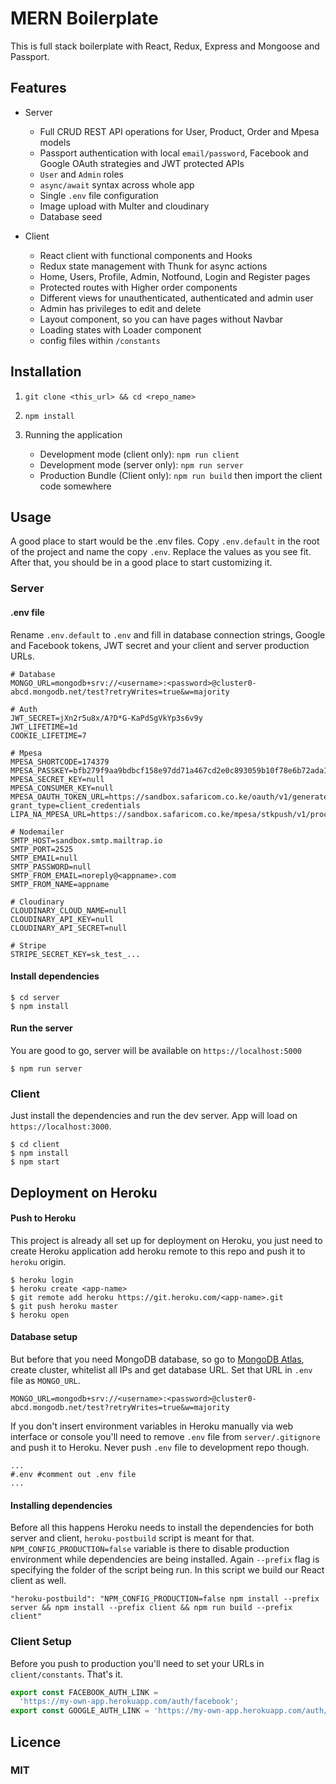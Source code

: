 # MERN Boilerplate

This is full stack boilerplate with React, Redux, Express and Mongoose and Passport.

## Features

- Server

  - Full CRUD REST API operations for User, Product, Order and Mpesa models
  - Passport authentication with local `email/password`, Facebook and Google OAuth strategies and JWT protected APIs
  - `User` and `Admin` roles
  - `async/await` syntax across whole app
  - Single `.env` file configuration
  - Image upload with Multer and cloudinary
  - Database seed

- Client

  - React client with functional components and Hooks
  - Redux state management with Thunk for async actions
  - Home, Users, Profile, Admin, Notfound, Login and Register pages
  - Protected routes with Higher order components
  - Different views for unauthenticated, authenticated and admin user
  - Admin has privileges to edit and delete
  - Layout component, so you can have pages without Navbar
  - Loading states with Loader component
  - config files within `/constants`

## Installation

1) `git clone <this_url> && cd <repo_name>`

2) `npm install`

3) Running the application
   - Development mode (client only): `npm run client`
	- Development mode (server only): `npm run server`
   - Production Bundle (Client only): `npm run build` then import the client code somewhere

## Usage

A good place to start would be the .env files. Copy `.env.default` in the root of the project and name the copy `.env`. Replace the values as you see fit. After that, you should be in a good place to start customizing it.

### Server

#### .env file

Rename `.env.default` to `.env` and fill in database connection strings, Google and Facebook tokens, JWT secret and your client and server production URLs.

```
# Database
MONGO_URL=mongodb+srv://<username>:<password>@cluster0-abcd.mongodb.net/test?retryWrites=true&w=majority

# Auth
JWT_SECRET=jXn2r5u8x/A?D*G-KaPdSgVkYp3s6v9y
JWT_LIFETIME=1d
COOKIE_LIFETIME=7

# Mpesa
MPESA_SHORTCODE=174379
MPESA_PASSKEY=bfb279f9aa9bdbcf158e97dd71a467cd2e0c893059b10f78e6b72ada1ed2c919
MPESA_SECRET_KEY=null
MPESA_CONSUMER_KEY=null
MPESA_OAUTH_TOKEN_URL=https://sandbox.safaricom.co.ke/oauth/v1/generate?grant_type=client_credentials
LIPA_NA_MPESA_URL=https://sandbox.safaricom.co.ke/mpesa/stkpush/v1/processrequest

# Nodemailer
SMTP_HOST=sandbox.smtp.mailtrap.io
SMTP_PORT=2525
SMTP_EMAIL=null
SMTP_PASSWORD=null
SMTP_FROM_EMAIL=noreply@<appname>.com
SMTP_FROM_NAME=appname

# Cloudinary
CLOUDINARY_CLOUD_NAME=null
CLOUDINARY_API_KEY=null
CLOUDINARY_API_SECRET=null

# Stripe
STRIPE_SECRET_KEY=sk_test_...
```

#### Install dependencies

```
$ cd server
$ npm install
```

#### Run the server

You are good to go, server will be available on `https://localhost:5000`

```
$ npm run server
```

### Client

Just install the dependencies and run the dev server. App will load on `https://localhost:3000`.

```
$ cd client
$ npm install
$ npm start
```

## Deployment on Heroku

#### Push to Heroku

This project is already all set up for deployment on Heroku, you just need to create Heroku application add heroku remote to this repo and push it to `heroku` origin.

```
$ heroku login
$ heroku create <app-name>
$ git remote add heroku https://git.heroku.com/<app-name>.git
$ git push heroku master
$ heroku open
```

#### Database setup

But before that you need MongoDB database, so go to [MongoDB Atlas](https://www.mongodb.com/cloud/atlas), create cluster, whitelist all IPs and get database URL. Set that URL in `.env` file as `MONGO_URL`.

```
MONGO_URL=mongodb+srv://<username>:<password>@cluster0-abcd.mongodb.net/test?retryWrites=true&w=majority
```

If you don't insert environment variables in Heroku manually via web interface or console you'll need to remove `.env` file from `server/.gitignore` and push it to Heroku. Never push `.env` file to development repo though.

```
...
#.env #comment out .env file
...
```

#### Installing dependencies

Before all this happens Heroku needs to install the dependencies for both server and client, `heroku-postbuild` script is meant for that. `NPM_CONFIG_PRODUCTION=false` variable is there to disable production environment while dependencies are being installed. Again `--prefix` flag is specifying the folder of the script being run. In this script we build our React client as well.

```
"heroku-postbuild": "NPM_CONFIG_PRODUCTION=false npm install --prefix server && npm install --prefix client && npm run build --prefix client"
```

### Client Setup

Before you push to production you'll need to set your URLs in `client/constants`. That's it.

```javascript
export const FACEBOOK_AUTH_LINK =
  'https://my-own-app.herokuapp.com/auth/facebook';
export const GOOGLE_AUTH_LINK = 'https://my-own-app.herokuapp.com/auth/google';
```

## Licence

### MIT
